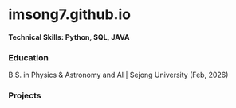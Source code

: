 # imsong7.github.io

#### Technical Skills: Python, SQL, JAVA

### Education
B.S. in Physics & Astronomy and AI | Sejong University (Feb, 2026)

### Projects
